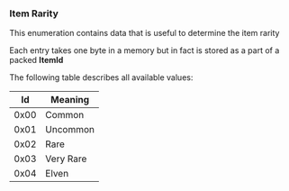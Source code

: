 ### Item Rarity

This enumeration contains data that is useful to determine the item rarity

Each entry takes one byte in a memory but in fact is stored as a part of a packed **ItemId**

The following table describes all available values:

Id | Meaning
---|---------
 0x00 | Common
 0x01 | Uncommon
 0x02 | Rare
 0x03 | Very Rare
 0x04 | Elven
